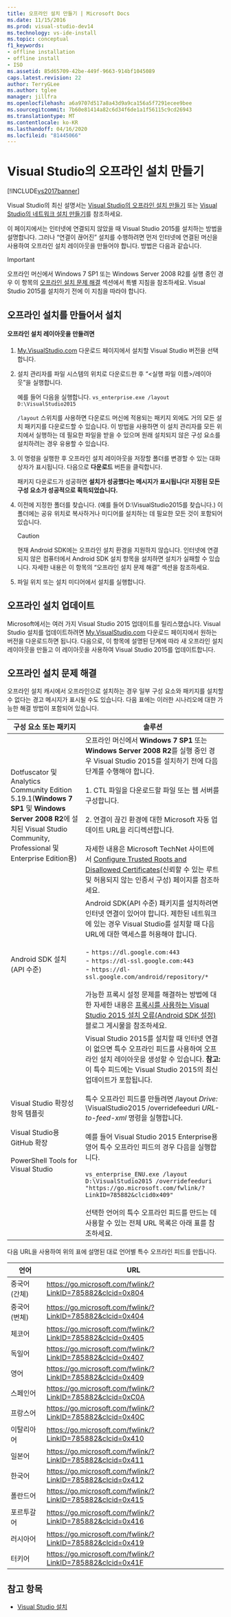 ```yaml
---
title: 오프라인 설치 만들기 | Microsoft Docs
ms.date: 11/15/2016
ms.prod: visual-studio-dev14
ms.technology: vs-ide-install
ms.topic: conceptual
f1_keywords:
- offline installation
- offline install
- ISO
ms.assetid: 85d65709-42be-449f-9663-914bf1045089
caps.latest.revision: 22
author: TerryGLee
ms.author: tglee
manager: jillfra
ms.openlocfilehash: a6a9707d517a8a43d9a9ca156a5f7291ecee9bee
ms.sourcegitcommit: 7b60e81414a82c6d34f6de1a1f56115c9cd26943
ms.translationtype: MT
ms.contentlocale: ko-KR
ms.lasthandoff: 04/16/2020
ms.locfileid: "81445066"
---
```

# <a name="create-an-offline-installation-of-visual-studio"></a>Visual Studio의 오프라인 설치 만들기
[!INCLUDE[vs2017banner](../includes/vs2017banner.md)]

Visual Studio의 최신 설명서는 [Visual Studio의 오프라인 설치 만들기](/visualstudio/install/create-an-offline-installation-of-visual-studio) 또는 [Visual Studio의 네트워크 설치 만들기](/visualstudio/install/create-a-network-installation-of-visual-studio)를 참조하세요.

이 페이지에서는 인터넷에 연결되지 않았을 때 Visual Studio 2015를 설치하는 방법을 설명합니다. 그러나 “연결이 끊어진” 설치를 수행하려면 먼저 인터넷에 연결된 머신을 사용하여 오프라인 설치 레이아웃을 만들어야 합니다. 방법은 다음과 같습니다.

> [!IMPORTANT]
> 오프라인 머신에서 Windows 7 SP1 또는 Windows Server 2008 R2를 실행 중인 경우 이 항목의 [오프라인 설치 문제 해결](#BKMK_tshoot) 섹션에서 특별 지침을 참조하세요.  Visual Studio 2015를 설치하기 전에 이 지침을 따라야 합니다.

## <a name="installing-by-creating-an-offline-installation"></a><a name="BKMK_Offline"></a> 오프라인 설치를 만들어서 설치

#### <a name="to-create-an-offline-installation-layout"></a>오프라인 설치 레이아웃을 만들려면

1. [My.VisualStudio.com](https://my.visualstudio.com/downloads?q=visual%20studio%20Enterprise%202015) 다운로드 페이지에서 설치할 Visual Studio 버전을 선택합니다.

2. 설치 관리자를 파일 시스템의 위치로 다운로드한 후 “\<실행 파일 이름>/레이아웃”을 실행합니다.

     예를 들어 다음을 실행합니다. `vs_enterprise.exe /layout D:\VisualStudio2015`

     `/layout` 스위치를 사용하면 다운로드 머신에 적용되는 패키지 외에도 거의 모든 설치 패키지를 다운로드할 수 있습니다. 이 방법을 사용하면 이 설치 관리자를 모든 위치에서 실행하는 데 필요한 파일을 받을 수 있으며 원래 설치되지 않은 구성 요소를 설치하려는 경우 유용할 수 있습니다.

3. 이 명령을 실행한 후 오프라인 설치 레이아웃을 저장할 폴더를 변경할 수 있는 대화 상자가 표시됩니다.   다음으로 **다운로드** 버튼을 클릭합니다.

     패키지 다운로드가 성공하면 **설치가 성공했다는 메시지가 표시됩니다! 지정된 모든 구성 요소가 성공적으로 획득되었습니다.**

4. 이전에 지정한 폴더를 찾습니다. (예를 들어 D:\VisualStudio2015를 찾습니다.) 이 폴더에는 공유 위치로 복사하거나 미디어를 설치하는 데 필요한 모든 것이 포함되어 있습니다.

    > [!CAUTION]
    > 현재 Android SDK에는 오프라인 설치 환경을 지원하지 않습니다. 인터넷에 연결되지 않은 컴퓨터에서 Android SDK 설치 항목을 설치하면 설치가 실패할 수 있습니다. 자세한 내용은 이 항목의 “오프라인 설치 문제 해결” 섹션을 참조하세요.

5. 파일 위치 또는 설치 미디어에서 설치를 실행합니다.

## <a name="updating-an-offline-installation"></a>오프라인 설치 업데이트
 Microsoft에서는 여러 가지 Visual Studio 2015 업데이트를 릴리스했습니다. Visual Studio 설치를 업데이트하려면 [My.VisualStudio.com](https://my.visualstudio.com/downloads?q=visual%20studio%20Enterprise%202015) 다운로드 페이지에서 원하는 버전을 다운로드하면 됩니다. 다음으로, 이 항목에 설명된 단계에 따라 새 오프라인 설치 레이아웃을 만들고 이 레이아웃을 사용하여 Visual Studio 2015를 업데이트합니다.

## <a name="troubleshooting-an-offline-installation"></a><a name="BKMK_tshoot"></a> 오프라인 설치 문제 해결
 오프라인 설치 캐시에서 오프라인으로 설치하는 경우 일부 구성 요소와 패키지를 설치할 수 없다는 경고 메시지가 표시될 수도 있습니다. 다음 표에는 이러한 시나리오에 대한 가능한 해결 방법이 포함되어 있습니다.

| 구성 요소 또는 패키지 | 솔루션 |
|-|-|
| Dotfuscator 및 Analytics Community Edition 5.19.1(**Windows 7 SP1** 및 **Windows Server 2008 R2**에 설치된 Visual Studio Community, Professional 및 Enterprise Edition용) | 오프라인 머신에서 **Windows 7 SP1** 또는 **Windows Server 2008 R2**를 실행 중인 경우 Visual Studio 2015를 설치하기 전에 다음 단계를 수행해야 합니다.<br /><br /> 1. CTL 파일을 다운로드할 파일 또는 웹 서버를 구성합니다.<br /><br /> 2. 연결이 끊긴 환경에 대한 Microsoft 자동 업데이트 URL을 리디렉션합니다.<br /><br /> 자세한 내용은 Microsoft TechNet 사이트에서 [Configure Trusted Roots and Disallowed Certificates](https://technet.microsoft.com/library/dn265983.aspx)(신뢰할 수 있는 루트 및 허용되지 않는 인증서 구성) 페이지를 참조하세요. |
| Android SDK 설치(API 수준) | Android SDK(API 수준) 패키지를 설치하려면 인터넷 연결이 있어야 합니다. 제한된 네트워크에 있는 경우 Visual Studio를 설치할 때 다음 URL에 대한 액세스를 허용해야 합니다.<br /><br /> -   `https://dl.google.com:443`<br />-   `https://dl-ssl.google.com:443`<br />-   `https://dl-ssl.google.com/android/repository/*`<br /> <br />가능한 프록시 설정 문제를 해결하는 방법에 대한 자세한 내용은 [프록시를 사용하는 Visual Studio 2015 설치 오류(Android SDK 설정)](https://blogs.msdn.microsoft.com/peterhauge/2016/09/22/visual-studio-2015-install-failures-android-sdk-setup-behind-a-proxy/) 블로그 게시물을 참조하세요. |
| Visual Studio 확장성 항목 템플릿<br /><br /> Visual Studio용 GitHub 확장<br /><br /> PowerShell Tools for Visual Studio | Visual Studio 2015를 설치할 때 인터넷 연결이 없으면 특수 오프라인 피드를 사용하여 오프라인 설치 레이아웃을 생성할 수 있습니다. **참고:** 이 특수 피드에는 Visual Studio 2015의 최신 업데이트가 포함됩니다. <br /><br /> 특수 오프라인 피드를 만들려면 /layout *Drive:* \VisualStudio2015 /overridefeeduri *URL-to-feed-xml* 명령을 실행합니다.<br /><br /> 예를 들어 Visual Studio 2015 Enterprise용 영어 특수 오프라인 피드의 경우 다음을 실행합니다.<br /><br /> `vs_enterprise_ENU.exe /layout D:\VisualStudio2015 /overridefeeduri "https://go.microsoft.com/fwlink/?LinkID=785882&clcid0x409"`<br /><br /> 선택한 언어의 특수 오프라인 피드를 만드는 데 사용할 수 있는 전체 URL 목록은 아래 표를 참조하세요. |

 다음 URL을 사용하여 위의 표에 설명된 대로 언어별 특수 오프라인 피드를 만듭니다.

|       언어        |                            URL                            |
|-----------------------|-----------------------------------------------------------|
| 중국어 (간체)  | https://go.microsoft.com/fwlink/?LinkID=785882&clcid=0x804 |
| 중국어 (번체) | https://go.microsoft.com/fwlink/?LinkID=785882&clcid=0x404 |
|         체코어         | https://go.microsoft.com/fwlink/?LinkID=785882&clcid=0x405 |
|        독일어         | https://go.microsoft.com/fwlink/?LinkID=785882&clcid=0x407 |
|        영어        | https://go.microsoft.com/fwlink/?LinkID=785882&clcid=0x409 |
|        스페인어        | https://go.microsoft.com/fwlink/?LinkID=785882&clcid=0xC0A |
|        프랑스어         | https://go.microsoft.com/fwlink/?LinkID=785882&clcid=0x40C |
|        이탈리아어        | https://go.microsoft.com/fwlink/?LinkID=785882&clcid=0x410 |
|       일본어        | https://go.microsoft.com/fwlink/?LinkID=785882&clcid=0x411 |
|        한국어         | https://go.microsoft.com/fwlink/?LinkID=785882&clcid=0x412 |
|        폴란드어         | https://go.microsoft.com/fwlink/?LinkID=785882&clcid=0x415 |
|      포르투갈어       | https://go.microsoft.com/fwlink/?LinkID=785882&clcid=0x416 |
|        러시아어        | https://go.microsoft.com/fwlink/?LinkID=785882&clcid=0x419 |
|        터키어        | https://go.microsoft.com/fwlink/?LinkID=785882&clcid=0x41F |

## <a name="see-also"></a>참고 항목

- [Visual Studio 설치](install-visual-studio-2015.md)